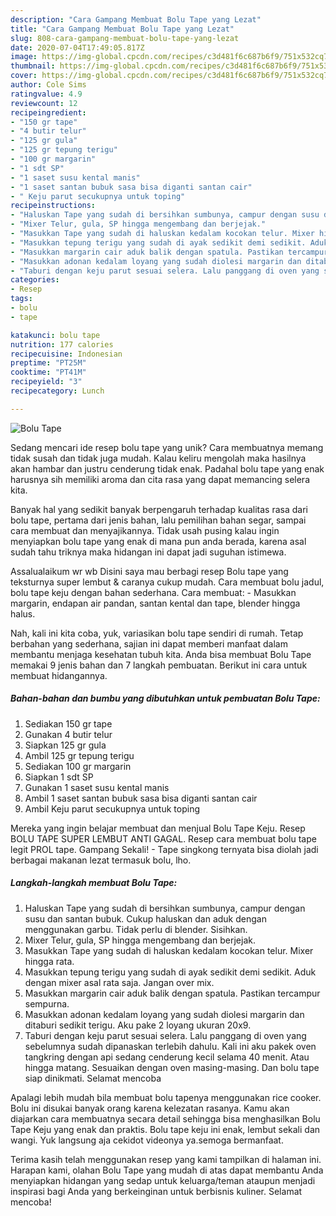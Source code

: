 ```yaml
---
description: "Cara Gampang Membuat Bolu Tape yang Lezat"
title: "Cara Gampang Membuat Bolu Tape yang Lezat"
slug: 808-cara-gampang-membuat-bolu-tape-yang-lezat
date: 2020-07-04T17:49:05.817Z
image: https://img-global.cpcdn.com/recipes/c3d481f6c687b6f9/751x532cq70/bolu-tape-foto-resep-utama.jpg
thumbnail: https://img-global.cpcdn.com/recipes/c3d481f6c687b6f9/751x532cq70/bolu-tape-foto-resep-utama.jpg
cover: https://img-global.cpcdn.com/recipes/c3d481f6c687b6f9/751x532cq70/bolu-tape-foto-resep-utama.jpg
author: Cole Sims
ratingvalue: 4.9
reviewcount: 12
recipeingredient:
- "150 gr tape"
- "4 butir telur"
- "125 gr gula"
- "125 gr tepung terigu"
- "100 gr margarin"
- "1 sdt SP"
- "1 saset susu kental manis"
- "1 saset santan bubuk sasa bisa diganti santan cair"
- " Keju parut secukupnya untuk toping"
recipeinstructions:
- "Haluskan Tape yang sudah di bersihkan sumbunya, campur dengan susu dan santan bubuk. Cukup haluskan dan aduk dengan menggunakan garbu. Tidak perlu di blender. Sisihkan."
- "Mixer Telur, gula, SP hingga mengembang dan berjejak."
- "Masukkan Tape yang sudah di haluskan kedalam kocokan telur. Mixer hingga rata."
- "Masukkan tepung terigu yang sudah di ayak sedikit demi sedikit. Aduk dengan mixer asal rata saja. Jangan over mix."
- "Masukkan margarin cair aduk balik dengan spatula. Pastikan tercampur sempurna."
- "Masukkan adonan kedalam loyang yang sudah diolesi margarin dan ditaburi sedikit terigu. Aku pake 2 loyang ukuran 20x9."
- "Taburi dengan keju parut sesuai selera. Lalu panggang di oven yang sebelumnya sudah dipanaskan terlebih dahulu. Kali ini aku pakek oven tangkring dengan api sedang cenderung kecil selama 40 menit. Atau hingga matang. Sesuaikan dengan oven masing-masing. Dan bolu tape siap dinikmati. Selamat mencoba"
categories:
- Resep
tags:
- bolu
- tape

katakunci: bolu tape 
nutrition: 177 calories
recipecuisine: Indonesian
preptime: "PT25M"
cooktime: "PT41M"
recipeyield: "3"
recipecategory: Lunch

---
```



![Bolu Tape](https://img-global.cpcdn.com/recipes/c3d481f6c687b6f9/751x532cq70/bolu-tape-foto-resep-utama.jpg)

Sedang mencari ide resep bolu tape yang unik? Cara membuatnya memang tidak susah dan tidak juga mudah. Kalau keliru mengolah maka hasilnya akan hambar dan justru cenderung tidak enak. Padahal bolu tape yang enak harusnya sih memiliki aroma dan cita rasa yang dapat memancing selera kita.

Banyak hal yang sedikit banyak berpengaruh terhadap kualitas rasa dari bolu tape, pertama dari jenis bahan, lalu pemilihan bahan segar, sampai cara membuat dan menyajikannya. Tidak usah pusing kalau ingin menyiapkan bolu tape yang enak di mana pun anda berada, karena asal sudah tahu triknya maka hidangan ini dapat jadi suguhan istimewa.

Assalualaikum wr wb Disini saya mau berbagi resep Bolu tape yang teksturnya super lembut &amp; caranya cukup mudah. Cara membuat bolu jadul, bolu tape keju dengan bahan sederhana. Cara membuat: - Masukkan margarin, endapan air pandan, santan kental dan tape, blender hingga halus.


Nah, kali ini kita coba, yuk, variasikan bolu tape sendiri di rumah. Tetap berbahan yang sederhana, sajian ini dapat memberi manfaat dalam membantu menjaga kesehatan tubuh kita. Anda bisa membuat Bolu Tape memakai 9 jenis bahan dan 7 langkah pembuatan. Berikut ini cara untuk membuat hidangannya.

<!--inarticleads1-->

##### Bahan-bahan dan bumbu yang dibutuhkan untuk pembuatan Bolu Tape:

1. Sediakan 150 gr tape
1. Gunakan 4 butir telur
1. Siapkan 125 gr gula
1. Ambil 125 gr tepung terigu
1. Sediakan 100 gr margarin
1. Siapkan 1 sdt SP
1. Gunakan 1 saset susu kental manis
1. Ambil 1 saset santan bubuk sasa bisa diganti santan cair
1. Ambil  Keju parut secukupnya untuk toping


Mereka yang ingin belajar membuat dan menjual Bolu Tape Keju. Resep BOLU TAPE SUPER LEMBUT ANTI GAGAL. Resep cara membuat bolu tape legit PROL tape. Gampang Sekali! - Tape singkong ternyata bisa diolah jadi berbagai makanan lezat termasuk bolu, lho. 

<!--inarticleads2-->

##### Langkah-langkah membuat Bolu Tape:

1. Haluskan Tape yang sudah di bersihkan sumbunya, campur dengan susu dan santan bubuk. Cukup haluskan dan aduk dengan menggunakan garbu. Tidak perlu di blender. Sisihkan.
1. Mixer Telur, gula, SP hingga mengembang dan berjejak.
1. Masukkan Tape yang sudah di haluskan kedalam kocokan telur. Mixer hingga rata.
1. Masukkan tepung terigu yang sudah di ayak sedikit demi sedikit. Aduk dengan mixer asal rata saja. Jangan over mix.
1. Masukkan margarin cair aduk balik dengan spatula. Pastikan tercampur sempurna.
1. Masukkan adonan kedalam loyang yang sudah diolesi margarin dan ditaburi sedikit terigu. Aku pake 2 loyang ukuran 20x9.
1. Taburi dengan keju parut sesuai selera. Lalu panggang di oven yang sebelumnya sudah dipanaskan terlebih dahulu. Kali ini aku pakek oven tangkring dengan api sedang cenderung kecil selama 40 menit. Atau hingga matang. Sesuaikan dengan oven masing-masing. Dan bolu tape siap dinikmati. Selamat mencoba


Apalagi lebih mudah bila membuat bolu tapenya menggunakan rice cooker. Bolu ini disukai banyak orang karena kelezatan rasanya. Kamu akan diajarkan cara membuatnya secara detail sehingga bisa menghasilkan Bolu Tape Keju yang enak dan praktis. Bolu tape keju ini enak, lembut sekali dan wangi. Yuk langsung aja cekidot videonya ya.semoga bermanfaat. 

Terima kasih telah menggunakan resep yang kami tampilkan di halaman ini. Harapan kami, olahan Bolu Tape yang mudah di atas dapat membantu Anda menyiapkan hidangan yang sedap untuk keluarga/teman ataupun menjadi inspirasi bagi Anda yang berkeinginan untuk berbisnis kuliner. Selamat mencoba!
